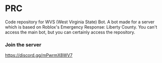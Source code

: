 # PRC
Code repository for WVS (West Virginia State) Bot. A bot made for a server which is based on Roblox's Emergency Response: Liberty County. You can't access the main bot, but you can certainly access the repository.

### Join the server
https://discord.gg/mPwrmX8WV7
